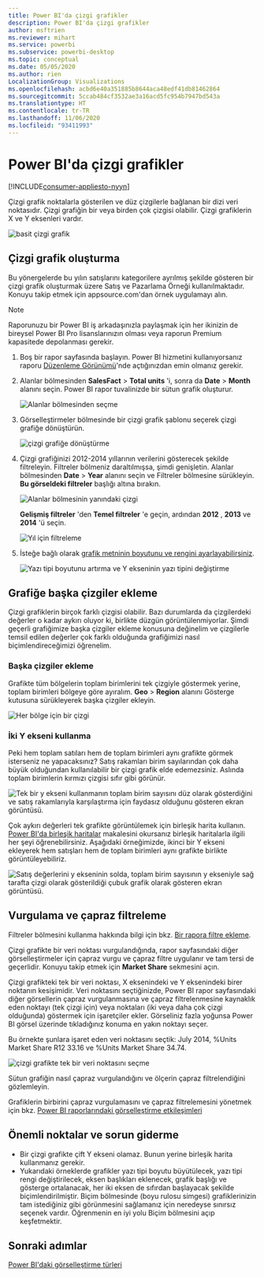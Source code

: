 ```yaml
---
title: Power BI'da çizgi grafikler
description: Power BI'da çizgi grafikler
author: msftrien
ms.reviewer: mihart
ms.service: powerbi
ms.subservice: powerbi-desktop
ms.topic: conceptual
ms.date: 05/05/2020
ms.author: rien
LocalizationGroup: Visualizations
ms.openlocfilehash: acbd6e40a351885b8644aca48edf41db81462864
ms.sourcegitcommit: 5ccab484cf3532ae3a16acd5fc954b7947bd543a
ms.translationtype: HT
ms.contentlocale: tr-TR
ms.lasthandoff: 11/06/2020
ms.locfileid: "93411993"
---
```

# <a name="line-charts-in-power-bi"></a>Power BI'da çizgi grafikler

[!INCLUDE[consumer-appliesto-nyyn](../includes/consumer-appliesto-nyyn.md)]

Çizgi grafik noktalarla gösterilen ve düz çizgilerle bağlanan bir dizi veri noktasıdır. Çizgi grafiğin bir veya birden çok çizgisi olabilir. Çizgi grafiklerin X ve Y eksenleri vardır. 

![basit çizgi grafik](media/power-bi-line-charts/power-bi-line.png)



## <a name="create-a-line-chart"></a>Çizgi grafik oluşturma
Bu yönergelerde bu yılın satışlarını kategorilere ayrılmış şekilde gösteren bir çizgi grafik oluşturmak üzere Satış ve Pazarlama Örneği kullanılmaktadır. Konuyu takip etmek için appsource.com'dan örnek uygulamayı alın.

> [!NOTE]
> Raporunuzu bir Power BI iş arkadaşınızla paylaşmak için her ikinizin de bireysel Power BI Pro lisanslarınızın olması veya raporun Premium kapasitede depolanması gerekir.

1. Boş bir rapor sayfasında başlayın. Power BI hizmetini kullanıyorsanız raporu [Düzenleme Görünümü](../create-reports/service-interact-with-a-report-in-editing-view.md)'nde açtığınızdan emin olmanız gerekir.

2. Alanlar bölmesinden **SalesFact** \> **Total units** 'i, sonra da **Date** > **Month** alanını seçin.  Power BI rapor tuvalinizde bir sütun grafik oluşturur.

    ![Alanlar bölmesinden seçme](media/power-bi-line-charts/power-bi-step1.png)

4. Görselleştirmeler bölmesinde bir çizgi grafik şablonu seçerek çizgi grafiğe dönüştürün. 

    ![çizgi grafiğe dönüştürme](media/power-bi-line-charts/power-bi-convert-to-line.png)
   

4. Çizgi grafiğinizi 2012-2014 yıllarının verilerini gösterecek şekilde filtreleyin. Filtreler bölmeniz daraltılmışsa, şimdi genişletin. Alanlar bölmesinden **Date** \> **Year** alanını seçin ve Filtreler bölmesine sürükleyin. **Bu görseldeki filtreler** başlığı altına bırakın. 
     
    ![Alanlar bölmesinin yanındaki çizgi](media/power-bi-line-charts/power-bi-year-filter.png)

    **Gelişmiş filtreler** 'den **Temel filtreler** 'e geçin, ardından **2012** , **2013** ve **2014** 'ü seçin.

    ![Yıl için filtreleme](media/power-bi-line-charts/power-bi-filter-year.png)

6. İsteğe bağlı olarak [grafik metninin boyutunu ve rengini ayarlayabilirsiniz](power-bi-visualization-customize-title-background-and-legend.md). 

    ![Yazı tipi boyutunu artırma ve Y ekseninin yazı tipini değiştirme](media/power-bi-line-charts/power-bi-line-3years.png)

## <a name="add-additional-lines-to-the-chart"></a>Grafiğe başka çizgiler ekleme
Çizgi grafiklerin birçok farklı çizgisi olabilir. Bazı durumlarda da çizgilerdeki değerler o kadar aykırı oluyor ki, birlikte düzgün görüntülenmiyorlar. Şimdi geçerli grafiğimize başka çizgiler ekleme konusuna değinelim ve çizgilerle temsil edilen değerler çok farklı olduğunda grafiğimizi nasıl biçimlendireceğimizi öğrenelim. 

### <a name="add-additional-lines"></a>Başka çizgiler ekleme
Grafikte tüm bölgelerin toplam birimlerini tek çizgiyle göstermek yerine, toplam birimleri bölgeye göre ayıralım. **Geo** > **Region** alanını Gösterge kutusuna sürükleyerek başka çizgiler ekleyin.

   ![Her bölge için bir çizgi](media/power-bi-line-charts/power-bi-line-regions.png)


### <a name="use-two-y-axes"></a>İki Y ekseni kullanma
Peki hem toplam satıları hem de toplam birimleri aynı grafikte görmek isterseniz ne yapacaksınız? Satış rakamları birim sayılarından çok daha büyük olduğundan kullanılabilir bir çizgi grafik elde edemezsiniz. Aslında toplam birimlerin kırmızı çizgisi sıfır gibi görünür.

   ![Tek bir y ekseni kullanmanın toplam birim sayısını düz olarak gösterdiğini ve satış rakamlarıyla karşılaştırma için faydasız olduğunu gösteren ekran görüntüsü.](media/power-bi-line-charts/power-bi-diverging.png)

Çok aykırı değerleri tek grafikte görüntülemek için birleşik harita kullanın. [Power BI'da birleşik haritalar](power-bi-visualization-combo-chart.md) makalesini okursanız birleşik haritalarla ilgili her şeyi öğrenebilirsiniz. Aşağıdaki örneğimizde, ikinci bir Y ekseni ekleyerek hem satışları hem de toplam birimleri aynı grafikte birlikte görüntüleyebiliriz. 

   ![Satış değerlerini y ekseninin solda, toplam birim sayısının y ekseniyle sağ tarafta çizgi olarak gösterildiği çubuk grafik olarak gösteren ekran görüntüsü.](media/power-bi-line-charts/power-bi-dual-axes.png)

## <a name="highlighting-and-cross-filtering"></a>Vurgulama ve çapraz filtreleme
Filtreler bölmesini kullanma hakkında bilgi için bkz. [Bir rapora filtre ekleme](../create-reports/power-bi-report-add-filter.md).

Çizgi grafikte bir veri noktası vurgulandığında, rapor sayfasındaki diğer görselleştirmeler için çapraz vurgu ve çapraz filtre uygulanır ve tam tersi de geçerlidir. Konuyu takip etmek için **Market Share** sekmesini açın.  

Çizgi grafikteki tek bir veri noktası, X eksenindeki ve Y eksenindeki birer noktanın kesişimidir. Veri noktasını seçtiğinizde, Power BI rapor sayfasındaki diğer görsellerin çapraz vurgulanmasına ve çapraz filtrelenmesine kaynaklık eden noktayı (tek çizgi için) veya noktaları (iki veya daha çok çizgi olduğunda) göstermek için işaretçiler ekler. Görseliniz fazla yoğunsa Power BI görsel üzerinde tıkladığınız konuma en yakın noktayı seçer.

Bu örnekte şunlara işaret eden veri noktasını seçtik: July 2014, %Units Market Share R12 33.16 ve %Units Market Share 34.74.

![çizgi grafikte tek bir veri noktasını seçme](media/power-bi-line-charts/power-bi-single-select.png)

Sütun grafiğin nasıl çapraz vurgulandığını ve ölçerin çapraz filtrelendiğini gözlemleyin.

Grafiklerin birbirini çapraz vurgulamasını ve çapraz filtrelemesini yönetmek için bkz. [Power BI raporlarındaki görselleştirme etkileşimleri](../create-reports/service-reports-visual-interactions.md)

## <a name="considerations-and-troubleshooting"></a>Önemli noktalar ve sorun giderme
* Bir çizgi grafikte çift Y ekseni olamaz.  Bunun yerine birleşik harita kullanmanız gerekir.
* Yukarıdaki örneklerde grafikler yazı tipi boyutu büyütülecek, yazı tipi rengi değiştirilecek, eksen başlıkları eklenecek, grafik başlığı ve gösterge ortalanacak, her iki eksen de sıfırdan başlayacak şekilde biçimlendirilmiştir. Biçim bölmesinde (boyu rulosu simgesi) grafiklerinizin tam istediğiniz gibi görünmesini sağlamanız için neredeyse sınırsız seçenek vardır. Öğrenmenin en iyi yolu Biçim bölmesini açıp keşfetmektir.

## <a name="next-steps"></a>Sonraki adımlar

[Power BI'daki görselleştirme türleri](power-bi-visualization-types-for-reports-and-q-and-a.md)





